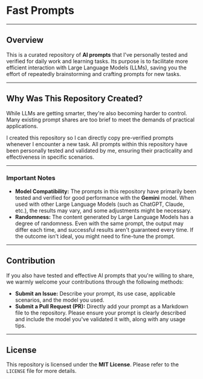 # Fast Prompts

---

## Overview

This is a curated repository of **AI prompts** that I've personally tested and verified for daily work and learning tasks. Its purpose is to facilitate more efficient interaction with Large Language Models (LLMs), saving you the effort of repeatedly brainstorming and crafting prompts for new tasks.

---

## Why Was This Repository Created?

While LLMs are getting smarter, they're also becoming harder to control. Many existing prompt shares are too brief to meet the demands of practical applications.

I created this repository so I can directly copy pre-verified prompts whenever I encounter a new task. All prompts within this repository have been personally tested and validated by me, ensuring their practicality and effectiveness in specific scenarios.

---

### Important Notes

* **Model Compatibility:** The prompts in this repository have primarily been tested and verified for good performance with the **Gemini** model. When used with other Large Language Models (such as ChatGPT, Claude, etc.), the results may vary, and some adjustments might be necessary.
* **Randomness:** The content generated by Large Language Models has a degree of randomness. Even with the same prompt, the output may differ each time, and successful results aren't guaranteed every time. If the outcome isn't ideal, you might need to fine-tune the prompt.

---

## Contribution

If you also have tested and effective AI prompts that you're willing to share, we warmly welcome your contributions through the following methods:

* **Submit an Issue:** Describe your prompt, its use case, applicable scenarios, and the model you used.
* **Submit a Pull Request (PR):** Directly add your prompt as a Markdown file to the repository. Please ensure your prompt is clearly described and include the model you've validated it with, along with any usage tips.

---

## License

This repository is licensed under the **MIT License**. Please refer to the `LICENSE` file for more details.
